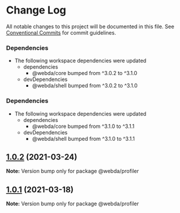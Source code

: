 # Change Log

All notable changes to this project will be documented in this file.
See [Conventional Commits](https://conventionalcommits.org) for commit guidelines.

### Dependencies

* The following workspace dependencies were updated
  * dependencies
    * @webda/core bumped from ^3.0.2 to ^3.1.0
  * devDependencies
    * @webda/shell bumped from ^3.0.2 to ^3.1.0

### Dependencies

* The following workspace dependencies were updated
  * dependencies
    * @webda/core bumped from ^3.1.0 to ^3.1.1
  * devDependencies
    * @webda/shell bumped from ^3.1.0 to ^3.1.1

## [1.0.2](https://github.com/loopingz/webda.io/compare/@webda/profiler@1.0.1...@webda/profiler@1.0.2) (2021-03-24)

**Note:** Version bump only for package @webda/profiler





## [1.0.1](https://github.com/loopingz/webda.io/compare/@webda/profiler@1.0.0...@webda/profiler@1.0.1) (2021-03-18)

**Note:** Version bump only for package @webda/profiler
